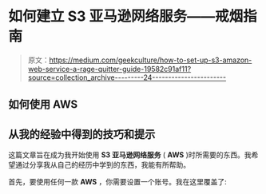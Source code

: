 # 如何建立 S3 亚马逊网络服务——戒烟指南

> 原文：<https://medium.com/geekculture/how-to-set-up-s3-amazon-web-service-a-rage-quitter-guide-19582c91af11?source=collection_archive---------24----------------------->

## 如何使用 AWS

## 从我的经验中得到的技巧和提示

这篇文章旨在成为我开始使用 **S3 亚马逊网络服务** ( **AWS** )时所需要的东西。我希望通过分享我从自己的经历中学到的东西，我能有所帮助。

首先，要使用任何一款 **AWS** ，你需要设置一个账号。我在这里覆盖了:
